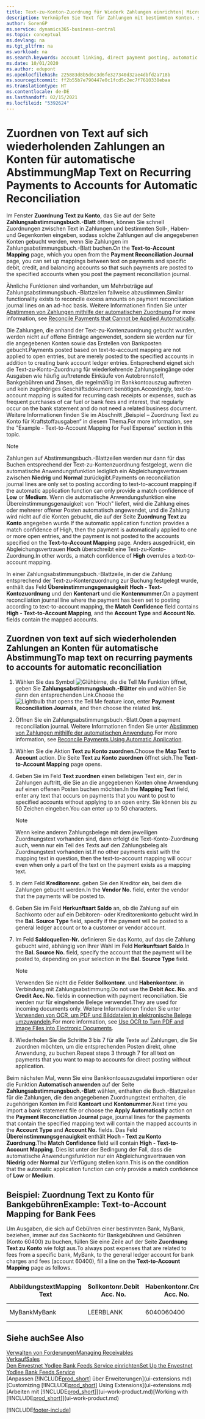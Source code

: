 ```yaml
---
title: Text-zu-Konton-Zuordnung für Wiederk Zahlungen einrichten| Microsoft Docs
description: Verknüpfen Sie Text für Zahlungen mit bestimmten Konten, so dass Zahlungen auf die Konten gebucht werden, wenn Sie das Zahlungsabstimmungsbuch.-Blatt buchen.
author: SorenGP
ms.service: dynamics365-business-central
ms.topic: conceptual
ms.devlang: na
ms.tgt_pltfrm: na
ms.workload: na
ms.search.keywords: account linking, direct payment posting, automatic payment processing, reconcile payment, recurring expense, recurring cash receipt
ms.date: 10/01/2020
ms.author: edupont
ms.openlocfilehash: 225883d8b5d6c3d6fe327340d32ae4dbfd2a718b
ms.sourcegitcommit: ff2b55b7e790447e0c1fcd5c2ec7f7610338ebaa
ms.translationtype: HT
ms.contentlocale: de-DE
ms.lasthandoff: 02/15/2021
ms.locfileid: "5392624"
---
```

# <a name="map-text-on-recurring-payments-to-accounts-for-automatic-reconciliation"></a><span data-ttu-id="b3850-103">Zuordnen von Text auf sich wiederholenden Zahlungen an Konten für automatische Abstimmung</span><span class="sxs-lookup"><span data-stu-id="b3850-103">Map Text on Recurring Payments to Accounts for Automatic Reconciliation</span></span>
<span data-ttu-id="b3850-104">Im Fenster **Zuordnung Text zu Konto**, das Sie auf der Seite **Zahlungsabstimmungsbuch.-Blatt** öffnen, können Sie schnell Zuordnungen zwischen Text in Zahlungen und bestimmten Soll-, Haben- und Gegenkonten eingeben, sodass solche Zahlungen auf die angegebenen Konten gebucht werden, wenn Sie Zahlungen im Zahlungsabstimmungsbuch.-Blatt buchen.</span><span class="sxs-lookup"><span data-stu-id="b3850-104">On the **Text-to-Account Mapping** page, which you open from the **Payment Reconciliation Journal** page, you can set up mappings between text on payments and specific debit, credit, and balancing accounts so that such payments are posted to the specified accounts when you post the payment reconciliation journal.</span></span>

<span data-ttu-id="b3850-105">Ähnliche Funktionen sind vorhanden, um Mehrbeträge auf Zahlungsabstimmungsbuch.-Blattzeilen fallweise abzustimmen.</span><span class="sxs-lookup"><span data-stu-id="b3850-105">Similar functionality exists to reconcile excess amounts on payment reconciliation journal lines on an ad-hoc basis.</span></span> <span data-ttu-id="b3850-106">Weitere Informationen finden Sie unter [Abstimmen von Zahlungen mithilfe der automatischen Zuordnung](receivables-how-reconcile-payments-cannot-apply-auto.md).</span><span class="sxs-lookup"><span data-stu-id="b3850-106">For more information, see [Reconcile Payments that Cannot be Applied Automatically](receivables-how-reconcile-payments-cannot-apply-auto.md).</span></span>

<span data-ttu-id="b3850-107">Die Zahlungen, die anhand der Text-zu-Kontenzuordnung gebucht wurden, werden nicht auf offene Einträge angewendet, sondern sie werden nur für die angegebenen Konten sowie das Erstellen von Bankposten gebucht.</span><span class="sxs-lookup"><span data-stu-id="b3850-107">Payments posted based on text-to-account mapping are not applied to open entries, but are merely posted to the specified accounts in addition to creating bank account ledger entries.</span></span> <span data-ttu-id="b3850-108">Entsprechend eignet sich die Text-zu-Konto-Zuordnung für wiederkehrende Zahlungseingänge oder Ausgaben wie häufig auftretende Einkäufe von Autobrennstoff, Bankgebühren und Zinsen, die regelmäßig im Bankkontoauszug auftreten und kein zugehöriges Geschäftsdokument benötigen.</span><span class="sxs-lookup"><span data-stu-id="b3850-108">Accordingly, text-to-account mapping is suited for recurring cash receipts or expenses, such as frequent purchases of car fuel or bank fees and interest, that regularly occur on the bank statement and do not need a related business document.</span></span> <span data-ttu-id="b3850-109">Weitere Informationen finden Sie im Abschnitt „Beispiel – Zuordnung Text zu Konto für Kraftstoffausgaben“ in diesem Thema.</span><span class="sxs-lookup"><span data-stu-id="b3850-109">For more information, see the "Example - Text-to-Account Mapping for Fuel Expense" section in this topic.</span></span>

> [!NOTE]  
>   <span data-ttu-id="b3850-110">Zahlungen auf Abstimmungsbuch.-Blattzeilen werden nur dann für das Buchen entsprechend der Text-zu-Kontenzuordnung festgelegt, wenn die automatische Anwendungsfunktion lediglich ein Abgleichungsvertrauen zwischen **Niedrig** und **Normal** zurückgibt.</span><span class="sxs-lookup"><span data-stu-id="b3850-110">Payments on reconciliation journal lines are only set to posting according to text-to-account mapping if the automatic application function can only provide a match confidence of **Low** or **Medium**.</span></span> <span data-ttu-id="b3850-111">Wenn die automatische Anwendungsfunktion eine Übereinstimmungsgenauigkeit von "Hoch" liefert, wird die Zahlung eines oder mehrerer offener Posten automatisch angewendet, und die Zahlung wird nicht auf die Konten gebucht, die auf der Seite **Zuordnung Text zu Konto** angegeben wurde.</span><span class="sxs-lookup"><span data-stu-id="b3850-111">If the automatic application function provides a match confidence of High, then the payment is automatically applied to one or more open entries, and the payment is not posted to the accounts specified on the **Text-to-Account Mapping** page.</span></span> <span data-ttu-id="b3850-112">Anders ausgedrückt, ein Abgleichungsvertrauen **Hoch** überschreibt eine Text-zu-Konto-Zuordnung.</span><span class="sxs-lookup"><span data-stu-id="b3850-112">In other words, a match confidence of **High** overrules a text-to-account mapping.</span></span>

<span data-ttu-id="b3850-113">In einer Zahlungsabstimmungsbuch.-Blattzeile, in der die Zahlung entsprechend der Text-zu-Kontenzuordnung zur Buchung festgelegt wurde, enthält das Feld **Übereinstimmungsgenauigkeit** **Hoch - Text-Kontozuordnung** und den **Kontenart** und die **Kontennummer**.</span><span class="sxs-lookup"><span data-stu-id="b3850-113">On a payment reconciliation journal line where the payment has been set to posting according to text-to-account mapping, the **Match Confidence** field contains **High - Text-to-Account Mapping**, and the **Account Type** and **Account No.** fields contain the mapped accounts.</span></span>

## <a name="to-map-text-on-recurring-payments-to-accounts-for-automatic-reconciliation"></a><span data-ttu-id="b3850-114">Zuordnen von text auf sich wiederholenden Zahlungen an Konten für automatische Abstimmung</span><span class="sxs-lookup"><span data-stu-id="b3850-114">To map text on recurring payments to accounts for automatic reconciliation</span></span>
1. <span data-ttu-id="b3850-115">Wählen Sie das Symbol ![Glühbirne, die die Tell Me Funktion öffnet](media/ui-search/search_small.png "Was möchten Sie tun?"), geben Sie **Zahlungsabstimmungsbuch.-Blätter** ein und wählen Sie dann den entsprechenden Link.</span><span class="sxs-lookup"><span data-stu-id="b3850-115">Choose the ![Lightbulb that opens the Tell Me feature](media/ui-search/search_small.png "Tell me what you want to do") icon, enter **Payment Reconciliation Journals**, and then choose the related link.</span></span>
2. <span data-ttu-id="b3850-116">Öffnen Sie ein Zahlungsabstimmungsbuch.-Blatt.</span><span class="sxs-lookup"><span data-stu-id="b3850-116">Open a payment reconciliation journal.</span></span> <span data-ttu-id="b3850-117">Weitere Informationen finden Sie unter [Abstimmen von Zahlungen mithilfe der automatischen Anwendung](receivables-how-reconcile-payments-auto-application.md).</span><span class="sxs-lookup"><span data-stu-id="b3850-117">For more information, see [Reconcile Payments Using Automatic Application](receivables-how-reconcile-payments-auto-application.md).</span></span>
3. <span data-ttu-id="b3850-118">Wählen Sie die Aktion **Text zu Konto zuordnen**.</span><span class="sxs-lookup"><span data-stu-id="b3850-118">Choose the **Map Text to Account** action.</span></span> <span data-ttu-id="b3850-119">Die Seite **Text zu Konto zuordnen** öffnet sich.</span><span class="sxs-lookup"><span data-stu-id="b3850-119">The **Text-to-Account Mapping** page opens.</span></span>
4. <span data-ttu-id="b3850-120">Geben Sie im Feld **Text zuordnen** einen beliebigen Text ein, der in Zahlungen auftritt, die Sie an die angegebenen Konten ohne Anwendung auf einen offenen Posten buchen möchten.</span><span class="sxs-lookup"><span data-stu-id="b3850-120">In the **Mapping Text** field, enter any text that occurs on payments that you want to post to specified accounts without applying to an open entry.</span></span> <span data-ttu-id="b3850-121">Sie können bis zu 50 Zeichen eingeben.</span><span class="sxs-lookup"><span data-stu-id="b3850-121">You can enter up to 50 characters.</span></span>

    > [!NOTE]  
    >   <span data-ttu-id="b3850-122">Wenn keine anderen Zahlungsbelege mit dem jeweiligen Zuordnungstext vorhanden sind, dann erfolgt die Text-Konto-Zuordnung auch, wenn nur ein Teil des Texts auf den Zahlungsbeleg als Zuordnungstext vorhanden ist.</span><span class="sxs-lookup"><span data-stu-id="b3850-122">If no other payments exist with the mapping text in question, then the text-to-account mapping will occur even when only a part of the text on the payment exists as a mapping text.</span></span>
5. <span data-ttu-id="b3850-123">In dem Feld **Kreditorennr.** geben Sie den Kreditor ein, bei dem die Zahlungen gebucht werden.</span><span class="sxs-lookup"><span data-stu-id="b3850-123">In the **Vendor No.** field, enter the vendor that the payments will be posted to.</span></span>
6. <span data-ttu-id="b3850-124">Geben Sie im Feld **Herkunftsart Saldo** an, ob die Zahlung auf ein Sachkonto oder auf ein Debitoren- oder Kreditorenkonto gebucht wird.</span><span class="sxs-lookup"><span data-stu-id="b3850-124">In the **Bal. Source Type** field, specify if the payment will be posted to a general ledger account or to a customer or vendor account.</span></span>
7. <span data-ttu-id="b3850-125">Im Feld **Saldoquellen-Nr.** definieren Sie das Konto, auf das die Zahlung gebucht wird, abhängig von Ihrer Wahl im Feld **Herkunftsart Saldo**.</span><span class="sxs-lookup"><span data-stu-id="b3850-125">In the **Bal. Source No.** field, specify the account that the payment will be posted to, depending on your selection in the **Bal. Source Type** field.</span></span>

    > [!NOTE]
    > <span data-ttu-id="b3850-126">Verwenden Sie nicht die Felder **Sollkontonr.** und **Habenkontonr.** in Verbindung mit Zahlungsabstimmung.</span><span class="sxs-lookup"><span data-stu-id="b3850-126">Do not use the **Debit Acc. No.** and **Credit Acc. No.** fields in connection with payment reconciliation.</span></span> <span data-ttu-id="b3850-127">Sie werden nur für eingehende Belege verwendet.</span><span class="sxs-lookup"><span data-stu-id="b3850-127">They are used for incoming documents only.</span></span> <span data-ttu-id="b3850-128">Weitere Informationen finden Sie unter [Verwenden von OCR, um PDF und Bilddateien in elektronische Belege umzuwandeln](across-how-use-ocr-pdf-images-files.md).</span><span class="sxs-lookup"><span data-stu-id="b3850-128">For more information, see [Use OCR to Turn PDF and Image Files into Electronic Documents](across-how-use-ocr-pdf-images-files.md).</span></span>

8. <span data-ttu-id="b3850-129">Wiederholen Sie die Schritte 3 bis 7 für alle Texte auf Zahlungen, die Sie zuordnen möchten, um die entsprechenden Posten direkt, ohne Anwendung, zu buchen.</span><span class="sxs-lookup"><span data-stu-id="b3850-129">Repeat steps 3 through 7 for all text on payments that you want to map to accounts for direct posting without application.</span></span>

<span data-ttu-id="b3850-130">Beim nächsten Mal, wenn Sie eine Bankkontoauszugsdatei importieren oder die Funktion **Automatisch anwenden** auf der Seite **Zahlungsabstimmungsbuch.-Blatt** wählen, enthalten die Buch.-Blattzeilen für die Zahlungen, die den angegebenen Zuordnungstext enthalten, die zugehörigen Konten im Feld **Kontoart** und **Kontonummer**.</span><span class="sxs-lookup"><span data-stu-id="b3850-130">Next time you import a bank statement file or choose the **Apply Automatically** action on the **Payment Reconciliation Journal** page, journal lines for the payments that contain the specified mapping text will contain the mapped accounts in the **Account Type** and **Account No.** fields.</span></span> <span data-ttu-id="b3850-131">Das Feld **Übereinstimmungsgenauigkeit** enthält **Hoch - Text zu Konto Zuordnung**.</span><span class="sxs-lookup"><span data-stu-id="b3850-131">The **Match Confidence** field will contain **High - Text-to-Account Mapping**.</span></span> <span data-ttu-id="b3850-132">Dies ist unter der Bedingung der Fall, dass die automatische Anwendungsfunktion nur ein Abgleichungsvertrauen von **Niedrig** oder **Normal** zur Verfügung stellen kann.</span><span class="sxs-lookup"><span data-stu-id="b3850-132">This is on the condition that the automatic application function can only provide a match confidence of **Low** or **Medium**.</span></span>

## <a name="example-text-to-account-mapping-for-bank-fees"></a><span data-ttu-id="b3850-133">Beispiel: Zuordnung Text zu Konto für Bankgebühren</span><span class="sxs-lookup"><span data-stu-id="b3850-133">Example: Text-to-Account Mapping for Bank Fees</span></span>

<span data-ttu-id="b3850-134">Um Ausgaben, die sich auf Gebühren einer bestimmten Bank, MyBank, beziehen, immer auf das Sachkonto für Bankgebühren und Gebühren (Konto 60400) zu buchen, füllen Sie eine Zeile auf der Seite **Zuordnung Text zu Konto** wie folgt aus.</span><span class="sxs-lookup"><span data-stu-id="b3850-134">To always post expenses that are related to fees from a specific bank, MyBank, to the general ledger account for bank charges and fees (account 60400), fill a line on the **Text-to-Account Mapping** page as follows.</span></span>

| <span data-ttu-id="b3850-135">Abbildungstext</span><span class="sxs-lookup"><span data-stu-id="b3850-135">Mapping Text</span></span> | <span data-ttu-id="b3850-136">Sollkontonr.</span><span class="sxs-lookup"><span data-stu-id="b3850-136">Debit Acc. No.</span></span> | <span data-ttu-id="b3850-137">Habenkontonr.</span><span class="sxs-lookup"><span data-stu-id="b3850-137">Credit Acc. No.</span></span> | <span data-ttu-id="b3850-138">Herkunftsart Saldo</span><span class="sxs-lookup"><span data-stu-id="b3850-138">Bal. Source Type</span></span> | <span data-ttu-id="b3850-139">Herkunftsnr. Saldo</span><span class="sxs-lookup"><span data-stu-id="b3850-139">Bal. Source No.</span></span> |
| --- | --- | --- | --- | --- |
| <span data-ttu-id="b3850-140">MyBank</span><span class="sxs-lookup"><span data-stu-id="b3850-140">MyBank</span></span> |<span data-ttu-id="b3850-141">LEER</span><span class="sxs-lookup"><span data-stu-id="b3850-141">BLANK</span></span> |<span data-ttu-id="b3850-142">60400</span><span class="sxs-lookup"><span data-stu-id="b3850-142">60400</span></span>|<span data-ttu-id="b3850-143">Sachkonto</span><span class="sxs-lookup"><span data-stu-id="b3850-143">G/L Account</span></span> |<span data-ttu-id="b3850-144">LEER</span><span class="sxs-lookup"><span data-stu-id="b3850-144">BLANK</span></span> |

## <a name="see-also"></a><span data-ttu-id="b3850-145">Siehe auch</span><span class="sxs-lookup"><span data-stu-id="b3850-145">See Also</span></span>

[<span data-ttu-id="b3850-146">Verwalten von Forderungen</span><span class="sxs-lookup"><span data-stu-id="b3850-146">Managing Receivables</span></span>](receivables-manage-receivables.md)  
[<span data-ttu-id="b3850-147">Verkauf</span><span class="sxs-lookup"><span data-stu-id="b3850-147">Sales</span></span>](sales-manage-sales.md)  
[<span data-ttu-id="b3850-148">Den Envestnet Yodlee Bank Feeds Service einrichten</span><span class="sxs-lookup"><span data-stu-id="b3850-148">Set Up the Envestnet Yodlee Bank Feeds Service</span></span>](bank-how-setup-bank-statement-service.md)  
<span data-ttu-id="b3850-149">[Anpassen [!INCLUDE[prod_short](includes/prod_short.md)] über Erweiterungen](ui-extensions.md)</span><span class="sxs-lookup"><span data-stu-id="b3850-149">[Customizing [!INCLUDE[prod_short](includes/prod_short.md)] Using Extensions](ui-extensions.md)</span></span>  
<span data-ttu-id="b3850-150">[Arbeiten mit [!INCLUDE[prod_short](includes/prod_short.md)]](ui-work-product.md)</span><span class="sxs-lookup"><span data-stu-id="b3850-150">[Working with [!INCLUDE[prod_short](includes/prod_short.md)]](ui-work-product.md)</span></span>


[!INCLUDE[footer-include](includes/footer-banner.md)]